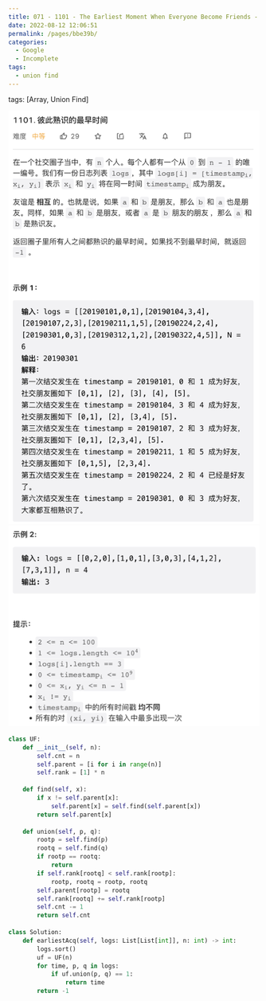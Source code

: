```yaml
---
title: 071 - 1101 - The Earliest Moment When Everyone Become Friends - Medium
date: 2022-08-12 12:06:51
permalink: /pages/bbe39b/
categories:
  - Google
  - Incomplete
tags:
  - union find
---
```

tags: [Array, Union Find]

![](https://raw.githubusercontent.com/emmableu/image/master/202208171659033.png)
![](https://raw.githubusercontent.com/emmableu/image/master/202208171700834.png)

```python
class UF:
	def __init__(self, n):
		self.cnt = n
		self.parent = [i for i in range(n)]
		self.rank = [1] * n

	def find(self, x):
		if x != self.parent[x]:
			self.parent[x] = self.find(self.parent[x])
		return self.parent[x]

	def union(self, p, q):
		rootp = self.find(p)
		rootq = self.find(q)
		if rootp == rootq:
			return
		if self.rank[rootq] < self.rank[rootp]:
			rootp, rootq = rootp, rootq
		self.parent[rootp] = rootq
		self.rank[rootq] += self.rank[rootp]
		self.cnt -= 1
		return self.cnt
	
class Solution:
	def earliestAcq(self, logs: List[List[int]], n: int) -> int:
		logs.sort()
		uf = UF(n)
		for time, p, q in logs:
			if uf.union(p, q) == 1:
				return time
		return -1
```